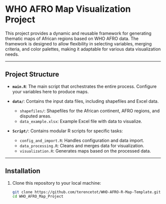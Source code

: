 # WHO AFRO Map Visualization Project

This project provides a dynamic and reusable framework for generating thematic maps of African regions based on WHO AFRO data. The framework is designed to allow flexibility in selecting variables, merging criteria, and color palettes, making it adaptable for various data visualization needs.

---

## **Project Structure**

- **`main.R`**: The main script that orchestrates the entire process. Configure your variables here to produce maps.

- **`data/`**: Contains the input data files, including shapefiles and Excel data.
  - `shapefiles/`: Shapefiles for the African continent, AFRO regions, and disputed areas.
  - `data_example.xlsx`: Example Excel file with data to visualize.

- **`Script/`**: Contains modular R scripts for specific tasks:
  - `config_and_import.R`: Handles configuration and data import.
  - `data_processing.R`: Cleans and merges data for visualization.
  - `visualization.R`: Generates maps based on the processed data.

---

## **Installation**

1. Clone this repository to your local machine:
   ```bash
   git clone https://github.com/terencetot/WHO-AFRO-R-Map-Template.git
   cd WHO_AFRO_Map_Project
